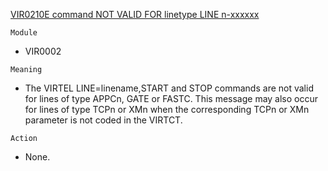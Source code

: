 [VIR0210E command NOT VALID FOR linetype LINE n-xxxxxx](https://virtel.readthedocs.io/en/latest/manuals/virtel/Virtel459MG/messages.html?highlight=VIR0210E#VIR0210E)

`Module`
- VIR0002

`Meaning`
- The VIRTEL LINE=linename,START and STOP commands are not valid for lines of type APPCn, GATE or FASTC. This message may also occur for lines of type TCPn or XMn when the corresponding TCPn or XMn parameter is not coded in the VIRTCT.

`Action`
- None.
